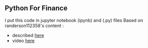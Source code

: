 
## Python For Finance 

I put this code in jupyter notebook (ipynb) and (.py) files Based on randerson112358's content :

* described [here](https://randerson112358.medium.com/python-for-finance-25d2ed1ed35d)
* video [here](https://www.youtube.com/watch?v=O-O1WclwXck)
